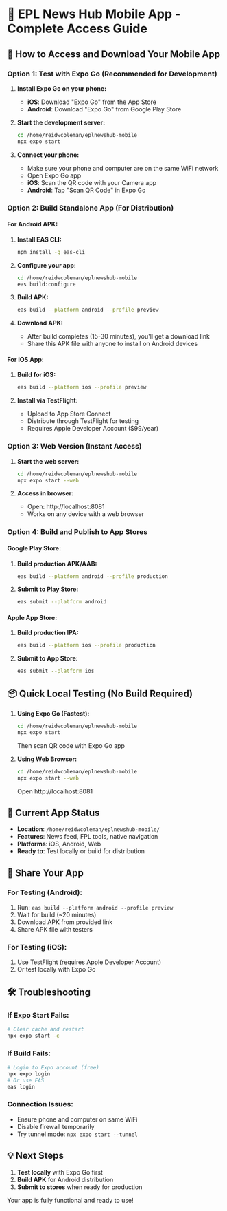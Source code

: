 # 📱 EPL News Hub Mobile App - Complete Access Guide

## 🚀 How to Access and Download Your Mobile App

### Option 1: Test with Expo Go (Recommended for Development)

1. **Install Expo Go on your phone:**
   - **iOS**: Download "Expo Go" from the App Store
   - **Android**: Download "Expo Go" from Google Play Store

2. **Start the development server:**
   ```bash
   cd /home/reidwcoleman/eplnewshub-mobile
   npx expo start
   ```

3. **Connect your phone:**
   - Make sure your phone and computer are on the same WiFi network
   - Open Expo Go app
   - **iOS**: Scan the QR code with your Camera app
   - **Android**: Tap "Scan QR Code" in Expo Go

### Option 2: Build Standalone App (For Distribution)

#### For Android APK:

1. **Install EAS CLI:**
   ```bash
   npm install -g eas-cli
   ```

2. **Configure your app:**
   ```bash
   cd /home/reidwcoleman/eplnewshub-mobile
   eas build:configure
   ```

3. **Build APK:**
   ```bash
   eas build --platform android --profile preview
   ```

4. **Download APK:**
   - After build completes (15-30 minutes), you'll get a download link
   - Share this APK file with anyone to install on Android devices

#### For iOS App:

1. **Build for iOS:**
   ```bash
   eas build --platform ios --profile preview
   ```

2. **Install via TestFlight:**
   - Upload to App Store Connect
   - Distribute through TestFlight for testing
   - Requires Apple Developer Account ($99/year)

### Option 3: Web Version (Instant Access)

1. **Start the web server:**
   ```bash
   cd /home/reidwcoleman/eplnewshub-mobile
   npx expo start --web
   ```

2. **Access in browser:**
   - Open: http://localhost:8081
   - Works on any device with a web browser

### Option 4: Build and Publish to App Stores

#### Google Play Store:

1. **Build production APK/AAB:**
   ```bash
   eas build --platform android --profile production
   ```

2. **Submit to Play Store:**
   ```bash
   eas submit --platform android
   ```

#### Apple App Store:

1. **Build production IPA:**
   ```bash
   eas build --platform ios --profile production
   ```

2. **Submit to App Store:**
   ```bash
   eas submit --platform ios
   ```

## 📦 Quick Local Testing (No Build Required)

1. **Using Expo Go (Fastest):**
   ```bash
   cd /home/reidwcoleman/eplnewshub-mobile
   npx expo start
   ```
   Then scan QR code with Expo Go app

2. **Using Web Browser:**
   ```bash
   cd /home/reidwcoleman/eplnewshub-mobile
   npx expo start --web
   ```
   Open http://localhost:8081

## 🎯 Current App Status

- **Location**: `/home/reidwcoleman/eplnewshub-mobile/`
- **Features**: News feed, FPL tools, native navigation
- **Platforms**: iOS, Android, Web
- **Ready to**: Test locally or build for distribution

## 📲 Share Your App

### For Testing (Android):
1. Run: `eas build --platform android --profile preview`
2. Wait for build (~20 minutes)
3. Download APK from provided link
4. Share APK file with testers

### For Testing (iOS):
1. Use TestFlight (requires Apple Developer Account)
2. Or test locally with Expo Go

## 🛠️ Troubleshooting

### If Expo Start Fails:
```bash
# Clear cache and restart
npx expo start -c
```

### If Build Fails:
```bash
# Login to Expo account (free)
npx expo login
# Or use EAS
eas login
```

### Connection Issues:
- Ensure phone and computer on same WiFi
- Disable firewall temporarily
- Try tunnel mode: `npx expo start --tunnel`

## 💡 Next Steps

1. **Test locally** with Expo Go first
2. **Build APK** for Android distribution
3. **Submit to stores** when ready for production

Your app is fully functional and ready to use!